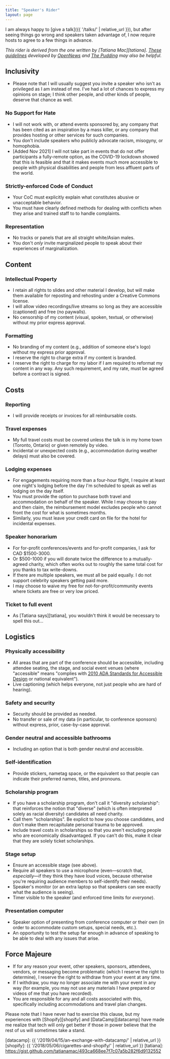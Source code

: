 ```yaml
---
title: "Speaker's Rider"
layout: page
---
```


I am always happy to [give a talk]({{ '/talks/' | relative_url }}),
but after seeing things go wrong and speakers taken advantage of,
I now require hosts to agree to a few things in advance.

*This rider is derived from the one written by [Tatiana Mac][tatiana].
[These guidelines](https://opennews.org/projects/speaker-rider/)
developed by [OpenNews](https://opennews.org/) and [The Pudding](https://pudding.cool/)
may also be helpful.*

## Inclusivity

- Please note that I will usually suggest you invite a speaker who isn't as privileged as I am instead of me.
  I've had a lot of chances to express my opinions on stage;
  I think other people, and other kinds of people, deserve that chance as well.

### No Support for Hate

- I will not work with,
  or attend events sponsored by,
  any company that has been cited as an inspiration by a mass killer,
  or any company that provides hosting or other services for such companies.
- You don't include speakers who publicly advocate racism, misogyny, or homophobia.
- [Added Nov 2021]
  I will not take part in events that do not offer participants a fully-remote option,
  as the COVID-19 lockdown showed that this is feasible
  and that it makes events much more accessible
  to people with physical disabilities
  and people from less affluent parts of the world.

### Strictly-enforced Code of Conduct

- Your CoC must explicitly explain what constitutes abusive or unacceptable behavior.
- You must have clearly defined methods for dealing with conflicts when they arise
  and trained staff to to handle complaints.

### Representation

- No tracks or panels that are all straight white/Asian males.
- You don't *only* invite marginalized people to speak about their experiences of marginalization.

## Content

### Intellectual Property

- I retain all rights to slides and other material I develop,
  but will make them available for reposting and rehosting under a Creative Commons license.
- I will allow video recordings/live streams so long as they are accessible (captioned)
  and free (no paywalls).
- No censorship of my content (visual, spoken, textual, or otherwise) without my prior express approval.

### Formatting

- No branding of my content (e.g., addition of someone else's logo) without my express prior approval.
- I reserve the right to charge extra if my content is branded.
- I reserve the right to charge for my labor if I am required to reformat my content in any way.
  Any such requirement, and my rate, must be agreed before a contract is signed.

## Costs

### Reporting

- I will provide receipts or invoices for all reimbursable costs.

### Travel expenses

- My full travel costs must be covered unless the talk is in my home town (Toronto, Ontario) or given remotely by video.
- Incidental or unexpected costs (e.g., accommodation during weather delays) must also be covered.

### Lodging expenses

- For engagements requiring more than a four-hour flight,
  I require at least one night's lodging before the day I'm scheduled to speak
  as well as lodging on the day itself.
- You must provide the option to purchase both travel and accommodation on behalf of the speaker.
  While I may choose to pay and then claim,
  the reimbursement model excludes people who cannot front the cost for what is sometimes months.
- Similarly, you must leave your credit card on file for the hotel for incidental expenses.

### Speaker honorarium

- For for-profit conferences/events and for-profit companies, I ask for CAD $1500-3000.
- Or $500-1000 if you will donate twice the difference to a mutually-agreed charity,
  which often works out to roughly the same total cost for you thanks to tax write-downs.
- If there are multiple speakers, we must all be paid equally.
  I do not support celebrity speakers getting paid more.
- I may choose to waive my free for not-for-profit/community events where tickets are free or very low priced.

### Ticket to full event

- As [Tatiana says][tatiana], you wouldn't think it would be necessary to spell this out...

## Logistics

### Physically accessibility

- All areas that are part of the conference should be accessible,
  including attendee seating,
  the stage,
  and social event venues
  (where "accessible" means "complies with [2010 ADA Standards for Accessible Design][ada] or national equivalent").
- Live captioning (which helps everyone, not just people who are hard of hearing).

### Safety and security

- Security should be provided as needed.
- No transfer or sale of my data (in particular, to conference sponsors) without express, prior, case-by-case approval.

### Gender neutral and accessible bathrooms

- Including an option that is both gender neutral *and* accessible.

### Self-identification

- Provide stickers, nametag space, or the equivalent
  so that people can indicate their preferred names, titles, and pronouns.

### Scholarship program

- If you have a scholarship program, don't call it "diversity scholarship":
  that reinforces the notion that "diverse" (which is often interpreted solely as racial diversity) candidates all need charity.
- Call them "scholarships".
  Be explicit to how you choose candidates, and don't make them recapitulate personal trauma to be approved.
- Include travel costs in scholarships so that you aren't excluding people who are economically disadvantaged.
  If you can't do this, make it clear that they are solely ticket scholarships.

### Stage setup

- Ensure an accessible stage (see above).
- Require all speakers to use a microphone
  (even—scratch that, *especially*—if they think they have loud voices,
  because otherwise you're requiring audience members to self-identify their needs).
- Speaker's monitor (or an extra laptop so that speakers can see exactly what the audience is seeing).
- Timer visible to the speaker (and enforced time limits for *everyone*).

### Presentation computer

- Speaker option of presenting from conference computer or their own
  (in order to accommodate custom setups, special needs, etc.).
- An opportunity to test the setup far enough in advance of speaking
  to be able to deal with any issues that arise.

## Force Majeure

- If for any reason your event, other speakers, sponsors, attendees, vendors, or messaging become problematic
  (which I reserve the right to determine),
  I reserve the right to withdraw from your event at any time.
- If I withdraw,
  you may no longer associate me with your event in any way
  (for example, you may not use any materials I have prepared or videos of me that you have recorded).
- You are responsible for any and all costs associated with this,
  specifically including accommodations and travel plan changes.

Please note that I have never had to exercise this clause,
but my experiences with [Shopify][shopify] and [DataCamp][datacamp] have made me realize that
tech will only get better if those in power believe that the rest of us will sometimes take a stand.

[ada]: https://www.ada.gov/regs2010/2010ADAStandards/2010ADAstandards.htm
[datacamp]: {{ '/2019/04/15/an-exchange-with-datacamp/' | relative_url }}
[shopify]: {{ '/2018/05/06/cigarettes-and-shopify/' | relative_url }}
[tatiana]: https://gist.github.com/tatianamac/493ca668ee7f7c07a5b282f6d9132552
